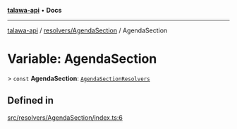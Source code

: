 [**talawa-api**](../../../README.md) • **Docs**

***

[talawa-api](../../../modules.md) / [resolvers/AgendaSection](../README.md) / AgendaSection

# Variable: AgendaSection

\> `const` **AgendaSection**: [`AgendaSectionResolvers`](../../../types/generatedGraphQLTypes/type-aliases/AgendaSectionResolvers.md)

## Defined in

[src/resolvers/AgendaSection/index.ts:6](https://github.com/PalisadoesFoundation/talawa-api/blob/d0c167bb942c4778fba221c2cdd27665fc7dbf61/src/resolvers/AgendaSection/index.ts#L6)
